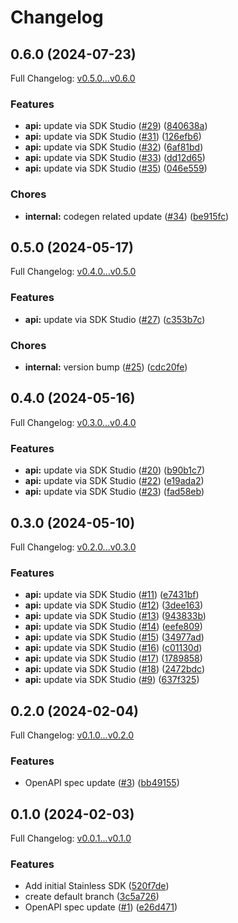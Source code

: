 # Changelog

## 0.6.0 (2024-07-23)

Full Changelog: [v0.5.0...v0.6.0](https://github.com/braintrustdata/braintrust-java/compare/v0.5.0...v0.6.0)

### Features

* **api:** update via SDK Studio ([#29](https://github.com/braintrustdata/braintrust-java/issues/29)) ([840638a](https://github.com/braintrustdata/braintrust-java/commit/840638a44afae4963d7041895c77a49013f39e8a))
* **api:** update via SDK Studio ([#31](https://github.com/braintrustdata/braintrust-java/issues/31)) ([126efb6](https://github.com/braintrustdata/braintrust-java/commit/126efb6a148e9a077cff53e58416d14cc5849719))
* **api:** update via SDK Studio ([#32](https://github.com/braintrustdata/braintrust-java/issues/32)) ([6af81bd](https://github.com/braintrustdata/braintrust-java/commit/6af81bdd07524b0ef414f16dd276a28f2857a09b))
* **api:** update via SDK Studio ([#33](https://github.com/braintrustdata/braintrust-java/issues/33)) ([dd12d65](https://github.com/braintrustdata/braintrust-java/commit/dd12d6564cf175c78347a25b3affc8a676d0772c))
* **api:** update via SDK Studio ([#35](https://github.com/braintrustdata/braintrust-java/issues/35)) ([046e559](https://github.com/braintrustdata/braintrust-java/commit/046e559c7a961a0d00090bcce35c05c2694702cc))


### Chores

* **internal:** codegen related update ([#34](https://github.com/braintrustdata/braintrust-java/issues/34)) ([be915fc](https://github.com/braintrustdata/braintrust-java/commit/be915fc03006dc05ad3aafc0333683f35ab2d920))

## 0.5.0 (2024-05-17)

Full Changelog: [v0.4.0...v0.5.0](https://github.com/braintrustdata/braintrust-java/compare/v0.4.0...v0.5.0)

### Features

* **api:** update via SDK Studio ([#27](https://github.com/braintrustdata/braintrust-java/issues/27)) ([c353b7c](https://github.com/braintrustdata/braintrust-java/commit/c353b7c653228759db623634a54694807a883fe6))


### Chores

* **internal:** version bump ([#25](https://github.com/braintrustdata/braintrust-java/issues/25)) ([cdc20fe](https://github.com/braintrustdata/braintrust-java/commit/cdc20fea2f8ee2614bb4303687ba4a8964c340fc))

## 0.4.0 (2024-05-16)

Full Changelog: [v0.3.0...v0.4.0](https://github.com/braintrustdata/braintrust-java/compare/v0.3.0...v0.4.0)

### Features

* **api:** update via SDK Studio ([#20](https://github.com/braintrustdata/braintrust-java/issues/20)) ([b90b1c7](https://github.com/braintrustdata/braintrust-java/commit/b90b1c7a1f0a7bcdac53423ec83b9a56f1bf8c81))
* **api:** update via SDK Studio ([#22](https://github.com/braintrustdata/braintrust-java/issues/22)) ([e19ada2](https://github.com/braintrustdata/braintrust-java/commit/e19ada2c4d3c0920a49371ff0a7d39b996934c24))
* **api:** update via SDK Studio ([#23](https://github.com/braintrustdata/braintrust-java/issues/23)) ([fad58eb](https://github.com/braintrustdata/braintrust-java/commit/fad58ebca24090a55895ae186194949f2637b425))

## 0.3.0 (2024-05-10)

Full Changelog: [v0.2.0...v0.3.0](https://github.com/braintrustdata/braintrust-java/compare/v0.2.0...v0.3.0)

### Features

* **api:** update via SDK Studio ([#11](https://github.com/braintrustdata/braintrust-java/issues/11)) ([e7431bf](https://github.com/braintrustdata/braintrust-java/commit/e7431bfb36d8e9bbd967f893648c7b4013468a0f))
* **api:** update via SDK Studio ([#12](https://github.com/braintrustdata/braintrust-java/issues/12)) ([3dee163](https://github.com/braintrustdata/braintrust-java/commit/3dee1631b3b40ccdfc4727f157d661f7f86e854c))
* **api:** update via SDK Studio ([#13](https://github.com/braintrustdata/braintrust-java/issues/13)) ([943833b](https://github.com/braintrustdata/braintrust-java/commit/943833b1f7d71ad9abad66ed6a9d99f589a3c88a))
* **api:** update via SDK Studio ([#14](https://github.com/braintrustdata/braintrust-java/issues/14)) ([eefe809](https://github.com/braintrustdata/braintrust-java/commit/eefe809f17c80c40c1c2dc92fec19bf0dd84ccdf))
* **api:** update via SDK Studio ([#15](https://github.com/braintrustdata/braintrust-java/issues/15)) ([34977ad](https://github.com/braintrustdata/braintrust-java/commit/34977add39d13c775360149efd2345717f414447))
* **api:** update via SDK Studio ([#16](https://github.com/braintrustdata/braintrust-java/issues/16)) ([c01130d](https://github.com/braintrustdata/braintrust-java/commit/c01130dad248533e0b22a60684d6d3d7b89aed1d))
* **api:** update via SDK Studio ([#17](https://github.com/braintrustdata/braintrust-java/issues/17)) ([1789858](https://github.com/braintrustdata/braintrust-java/commit/17898586f47d312746d8bed4415c866b71124845))
* **api:** update via SDK Studio ([#18](https://github.com/braintrustdata/braintrust-java/issues/18)) ([2472bdc](https://github.com/braintrustdata/braintrust-java/commit/2472bdc0b50ee16530887ffd8de34f7fca8f23d7))
* **api:** update via SDK Studio ([#9](https://github.com/braintrustdata/braintrust-java/issues/9)) ([637f325](https://github.com/braintrustdata/braintrust-java/commit/637f3253e6e236eacceb6a99d07180822cf01235))

## 0.2.0 (2024-02-04)

Full Changelog: [v0.1.0...v0.2.0](https://github.com/braintrustdata/braintrust-java/compare/v0.1.0...v0.2.0)

### Features

* OpenAPI spec update ([#3](https://github.com/braintrustdata/braintrust-java/issues/3)) ([bb49155](https://github.com/braintrustdata/braintrust-java/commit/bb49155cd813dcabc7cf96217e10e7e875eae12b))

## 0.1.0 (2024-02-03)

Full Changelog: [v0.0.1...v0.1.0](https://github.com/braintrustdata/braintrust-java/compare/v0.0.1...v0.1.0)

### Features

* Add initial Stainless SDK ([520f7de](https://github.com/braintrustdata/braintrust-java/commit/520f7de5a7a6cf46aba5d0ab537b783dc7594a4b))
* create default branch ([3c5a726](https://github.com/braintrustdata/braintrust-java/commit/3c5a726a0c9b8801d44955b94d3e4b4f565b684b))
* OpenAPI spec update ([#1](https://github.com/braintrustdata/braintrust-java/issues/1)) ([e26d471](https://github.com/braintrustdata/braintrust-java/commit/e26d4714aba88e9b88c326ccebcffcf57a58ad28))
